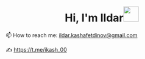 <h1 align="center">Hi, I'm Ildar<img src="https://github.com/blackcater/blackcater/raw/main/images/Hi.gif" height="40" width="40"/></h1>


📫 How to reach me: ildar.kashafetdinov@gmail.com

✍️ https://t.me/ikash_00
